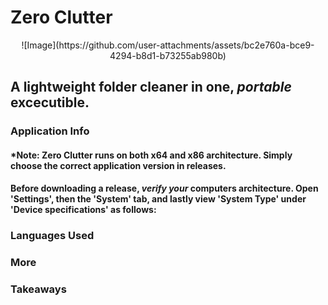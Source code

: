 # Zero Clutter

<center>![Image](https://github.com/user-attachments/assets/bc2e760a-bce9-4294-b8d1-b73255ab980b)</center>

## A lightweight folder cleaner in one, *portable* excecutible.




### Application Info

#### *Note: Zero Clutter runs on both x64 and x86 architecture. Simply choose the correct application version in releases.

#### Before downloading a release, *verify your* computers architecture. Open 'Settings', then the 'System' tab, and lastly view 'System Type' under 'Device specifications' as follows:




### Languages Used



### More



### Takeaways
